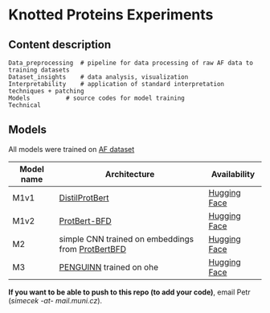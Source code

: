 # Knotted Proteins Experiments


## Content description

```
Data_preprocessing	# pipeline for data processing of raw AF data to training datasets
Dataset_insights	# data analysis, visualization
Interpretability	# application of standard interpretation techniques + patching
Models			# source codes for model training
Technical
```


## Models

All models were trained on [AF dataset](https://huggingface.co/datasets/EvaKlimentova/knots_AF)

| Model name | Architecture                                                                                      | Availability                                                                         |
| ---------- | ------------------------------------------------------------------------------------------------- | ------------------------------------------------------------------------------------ |
| M1v1       | [DistilProtBert](https://huggingface.co/yarongef/DistilProtBert)                                  | [Hugging Face](https://huggingface.co/EvaKlimentova/knots_distillprotbert_alphafold) |
| M1v2       | [ProtBert-BFD](https://huggingface.co/Rostlab/prot_bert_bfd)                                      | [Hugging Face](https://huggingface.co/roa7n/knots_protbertBFD_alphafold)             | 
| M2         | simple CNN trained on embeddings from [ProtBertBFD](https://huggingface.co/Rostlab/prot_bert_bfd) | [Hugging Face](https://huggingface.co/EvaKlimentova/knots_M2_embeddings_alphafold)   |
| M3         | [PENGUINN](https://www.frontiersin.org/articles/10.3389/fgene.2020.568546/full) trained on ohe    | [Hugging Face](https://huggingface.co/roa7n/knots_simple_CNN)                        |



**If you want to be able to push to this repo (to add your code)**, email Petr (*simecek -at- mail.muni.cz*).
